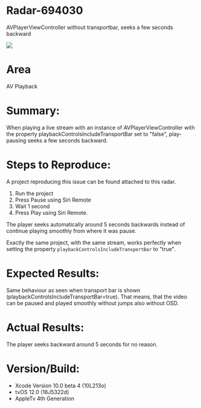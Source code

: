 # Radar-694030

AVPlayerViewController without transportbar, seeks a few seconds backward

![](Preview.gif)

# Area
AV Playback

# Summary:

When playing a live stream with an instance of AVPlayerViewController with the property playbackControlsIncludeTransportBar set to "false", play-pausing seeks a few seconds backward.

# Steps to Reproduce:

A project reproducing this issue can be found attached to this radar.

1. Run the project
2. Press Pause using Siri Remote
3. Wait 1 second
3. Press Play using Siri Remote.

The player seeks automatically around 5 seconds backwards instead of continue playing smoothly from where it was pause.

Exactly the same project, with the same stream, works perfectly when setting the property `playbackControlsIncludeTransportBar` to "true".

# Expected Results:

Same behaviour as seen when transport bar is shown (playbackControlsIncludeTransportBar=true). That means, that the video can be paused and played smoothly without jumps also without OSD.

# Actual Results:

The player seeks backward around 5 seconds for no reason.

# Version/Build:
* Xcode Version 10.0 beta 4 (10L213o)
* tvOS 12.0 (16J5322d)
* AppleTv 4th Generation
